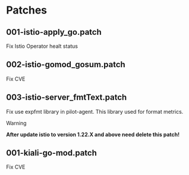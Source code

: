 # Patches

## 001-istio-apply_go.patch

Fix Istio Operator healt status

## 002-istio-gomod_gosum.patch

Fix CVE

## 003-istio-server_fmtText.patch

Fix use expfmt library in pilot-agent. This library used for format metrics.

> [!WARNING]
> **After update istio to version 1.22.X and above need delete this patch!**

## 001-kiali-go-mod.patch

Fix CVE
